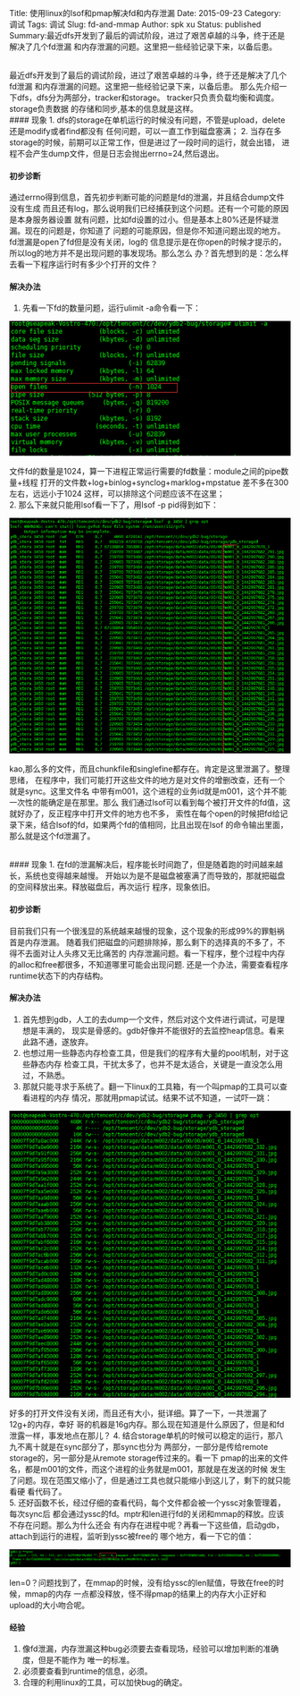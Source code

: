 Title: 使用linux的lsof和pmap解决fd和内存泄漏
Date: 2015-09-23
Category: 调试
Tags: 调试
Slug: fd-and-mmap
Author: spk xu
Status: published
Summary:最近dfs开发到了最后的调试阶段，进过了艰苦卓越的斗争，终于还是解决了几个fd泄漏
和内存泄漏的问题。这里把一些经验记录下来，以备后患。 

<br/>
最近dfs开发到了最后的调试阶段，进过了艰苦卓越的斗争，终于还是解决了几个fd泄漏
和内存泄漏的问题。这里把一些经验记录下来，以备后患。  
那么先介绍一下dfs，dfs分为两部分，tracker和storage。
tracker只负责负载均衡和调度。storage负责数据
的存储和同步,基本的信息就是这样。  

<br/>
#### 现象
1. dfs的storage在单机运行的时候没有问题，不管是upload，delete还是modify或者find都没有
任何问题，可以一直工作到磁盘塞满；  
2. 当存在多storage的时候，前期可以正常工作，但是进过了一段时间的运行，就会出错，
进程不会产生dump文件，但是日志会抛出errno=24,然后退出。

#### 初步诊断
通过errno得到信息，首先初步判断可能的问题是fd的泄漏，并且结合dump文件没有生成
而且还有log，那么说明我们已经捕获到这个问题。还有一个可能的原因是本身服务器设置
就有问题，比如fd设置的过小。但是基本上80%还是怀疑泄漏。现在的问题是，你知道了
问题的可能原因，但是你不知道问题出现的地方。fd泄漏是open了fd但是没有关闭，log的
信息提示是在你open的时候才提示的，所以log的地方并不是出现问题的事发现场。那么怎么
办？首先想到的是：怎么样去看一下程序运行时有多少个打开的文件？  

#### 解决办法
1. 先看一下fd的数量问题，运行ulimit -a命令看一下：  

![ulimit](ulimit.png)

文件fd的数量是1024，算一下进程正常运行需要的fd数量：module之间的pipe数量+线程
打开的文件数+log+binlog+synclog+marklog+mpstatue 差不多在300左右，远远小于1024
这样，可以排除这个问题应该不在这里；  
2. 那么下来就只能用lsof看一下了，用lsof -p pid得到如下：  

![lsof](lsof.png)

kao,那么多的文件，而且chunkfile和singlefine都存在。肯定是这里泄漏了。整理思绪，
在程序中，我们可能打开这些文件的地方是对文件的增删改查，还有一个就是sync。这里文件名
中带有m001，这个进程的业务id就是m001，这个并不能一次性的能确定是在那里。那么
我们通过lsof可以看到每个被打开文件的fd值，这就好办了，反正程序中打开文件的地方也不多，
索性在每个open的时候把fd给记录下来，结合lsof的fd，如果两个fd的值相同，比且出现在lsof
的命令输出里面，那么就是这个fd泄漏了。  

<br/>
#### 现象
1. 在fd的泄漏解决后，程序能长时间跑了，但是随着跑的时间越来越长，系统也变得越来越慢。
开始以为是不是磁盘被塞满了而导致的，那就把磁盘的空间释放出来。释放磁盘后，再次运行
程序，现象依旧。  

#### 初步诊断
目前我们只有一个很浅显的系统越来越慢的现象，这个现象的形成99%的罪魁祸首是内存泄漏。
随着我们把磁盘的问题排除掉，那么剩下的选择真的不多了，不得不去面对让人头疼又无比痛苦的
内存泄漏问题。看一下程序，整个过程中内存的alloc和free都很多，不知道哪里可能会出现问题.
还是一个办法，需要查看程序runtime状态下的内存结构。  

#### 解决办法
1. 首先想到gdb，人工的去dump一个文件，然后对这个文件进行调试，可是理想是丰满的，
现实是骨感的。gdb好像并不能很好的去监控heap信息。看来此路不通，遂放弃。  
2. 也想过用一些静态内存检查工具，但是我们的程序有大量的pool机制，对于这些静态内存
检查工具，干扰太多了，也并不是太适合，关键是一直没怎么用过，不熟悉。
3. 那就只能寻求于系统了。翻一下linux的工具箱，有一个叫pmap的工具可以查看进程的内存
情况，那就用pmap试试。结果不试不知道，一试吓一跳：  

![pmap](pmap.png)

好多的打开文件没有关闭，而且还有大小，挺详细。算了一下，一共泄漏了12g+的内存，幸好
哥的机器是16g内存。那么现在知道是什么原因了，但是和fd泄露一样，事发地点在那儿？
4. 结合storage单机的时候可以稳定的运行，那八九不离十就是在sync部分了，那sync也分为
两部分，一部分是传给remote storage的，另一部分是从remote storage传过来的。看一下
pmap的出来的文件名，都是m001的文件，而这个进程的业务就是m001，那就是在发送的时候
发生了问题。现在范围又缩小了，但是通过工具也就只能缩小到这儿了，剩下的就只能看硬
看代码了。  
5. 还好函数不长，经过仔细的查看代码，每个文件都会被一个yssc对象管理着，每次sync后
都会通过yssc的fd。mptr和len进行fd的关闭和mmap的释放。应该不存在问题。那么为什么还会
有内存在进程中呢？再看一下这些值，启动gdb，attach到运行的进程，监听到yssc被free的
哪个地方，看一下它的值：  

![gdb](gdb.png)

len=0？问题找到了，在mmap的时候，没有给yssc的len赋值，导致在free的时候，mmap的内存
一点都没释放，怪不得pmap的结果上的内存大小正好和upload的大小吻合呢。  

#### 经验
1. 像fd泄漏，内存泄漏这种bug必须要去查看现场，经验可以增加判断的准确度，但是不能作为
唯一的标准。  
2. 必须要查看到runtime的信息，必须。  
3. 合理的利用linux的工具，可以加快bug的确定。  

